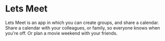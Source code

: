 # Lets Meet

Lets Meet is an app in which you can create groups, and share a calendar. Share a calendar with your colleagues, or family, so everyone knows when you're off. Or plan a movie weekend with your friends.
